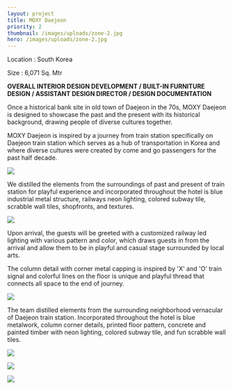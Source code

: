 ```yaml
---
layout: project
title: MOXY Daejeon
priority: 2
thumbnail: /images/uploads/zone-2.jpg
hero: /images/uploads/zone-2.jpg
---
```


Location : South Korea

Size : 6,071 Sq. Mtr

**OVERALL INTERIOR DESIGN DEVELOPMENT / BUILT-IN FURNITURE DESIGN / ASSISTANT DESIGN DIRECTOR / DESIGN DOCUMENTATION**

Once a historical bank site in old town of Daejeon in the 70s, MOXY Daejeon is designed to showcase the past and the present with its historical background, drawing people of diverse cultures together.

MOXY Daejeon is inspired by a journey from train station specifically on Daejeon train station which serves as a hub of transportation in Korea and where diverse cultures were created by come and go passengers for the past half decade.

![](/images/uploads/zone1_ghosting.jpg)

We distilled the elements from the surroundings of past and present of train station for playful experience and incorporated throughout the hotel is blue industrial metal structure, railways neon lighting, colored subway tile, scrabble wall tiles, shopfronts, and textures.

![](/images/uploads/zone3.jpg)

Upon arrival, the guests will be greeted with a customized railway led lighting with various pattern and color, which draws guests in from the arrival and allow them to be in playful and casual stage surrounded by local arts.

The column detail with corner metal capping is inspired by 'X' and 'O' train signal and colorful lines on the floor is unique and playful thread that connects all space to the end of journey.

![](/images/uploads/zone4.jpg)

The team distilled elements from the surrounding neighborhood vernacular of Daejeon train station. Incorporated throughout the hotel is blue metalwork, column corner details, printed floor pattern, concrete and painted timber with neon lighting, colored subway tile, and fun scrabble wall tiles.

![](/images/uploads/key-elevation-grab-go-revised.jpg)

![](/images/uploads/key-elevation-open-kitchen-revised.jpg)

![](/images/uploads/public-toilet-1.jpg)
